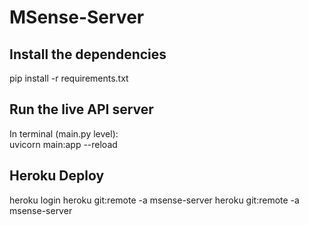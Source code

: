 # MSense-Server

## Install the dependencies

pip install -r requirements.txt

## Run the live API server
In terminal (main.py level): \
uvicorn main:app --reload

## Heroku Deploy
heroku login
heroku git:remote -a msense-server
heroku git:remote -a msense-server
